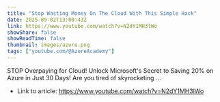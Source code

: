 ```yaml
---
title: "Stop Wasting Money On The Cloud With This Simple Hack"
date: 2025-09-02T13:00:43Z
link: https://www.youtube.com/watch?v=N2dY1MH3lWo
showShare: false
showReadTime: false
thumbnail: images/azure.png
tags: ["youtube.com/@AzureAcademy"]
---
```

STOP Overpaying for Cloud! Unlock Microsoft's Secret to Saving 20% on Azure in Just 30 Days! Are you tired of skyrocketing ...

- Link to article: https://www.youtube.com/watch?v=N2dY1MH3lWo